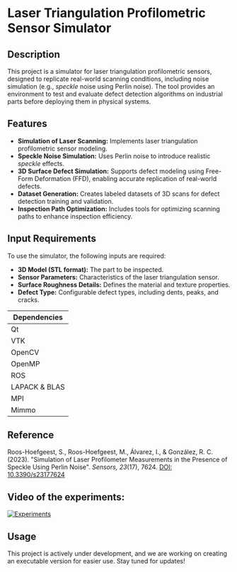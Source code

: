 # Laser Triangulation Profilometric Sensor Simulator

## Description
This project is a simulator for laser triangulation profilometric sensors, designed to replicate real-world scanning conditions, including noise simulation (e.g., *speckle* noise using Perlin noise). The tool provides an environment to test and evaluate defect detection algorithms on industrial parts before deploying them in physical systems. 

## Features
- **Simulation of Laser Scanning:** Implements laser triangulation profilometric sensor modeling.
- **Speckle Noise Simulation:** Uses Perlin noise to introduce realistic *speckle* effects.
- **3D Surface Defect Simulation:** Supports defect modeling using Free-Form Deformation (FFD), enabling accurate replication of real-world defects.
- **Dataset Generation:** Creates labeled datasets of 3D scans for defect detection training and validation.
- **Inspection Path Optimization:** Includes tools for optimizing scanning paths to enhance inspection efficiency.

## Input Requirements
To use the simulator, the following inputs are required:
- **3D Model (STL format):** The part to be inspected.
- **Sensor Parameters:** Characteristics of the laser triangulation sensor.
- **Surface Roughness Details:** Defines the material and texture properties.
- **Defect Type:** Configurable defect types, including dents, peaks, and cracks.

| Dependencies           |
|------------------------|
| Qt                    |
| VTK                   |
| OpenCV                |
| OpenMP                |
| ROS                   |
| LAPACK & BLAS         |
| MPI                   |
| Mimmo                 |


## Reference

Roos-Hoefgeest, S., Roos-Hoefgeest, M., Álvarez, I., & González, R. C. (2023). "Simulation of Laser Profilometer Measurements in the Presence of Speckle Using Perlin Noise". *Sensors, 23*(17), 7624. [DOI: 10.3390/s23177624](https://www.mdpi.com/1424-8220/23/17/7624)

## Video of the experiments:

[![Experiments](https://img.youtube.com/vi/pVoZRiwKARA/0.jpg)](https://youtu.be/fM0UKCZrrfI)

## Usage

This project is actively under development, and we are working on creating an executable version for easier use. Stay tuned for updates!

